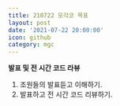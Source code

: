 ```yaml
---
title: 210722 모각코 목표
layout: post
date: '2021-07-22 20:00:00'
icon: github
category: mgc
---
```


**발표 및 전 시간 코드 라뷰**

1. 조원들의 발표듣고 이해하기.
2. 발표하고 전 시간 코드 리뷰하기.
